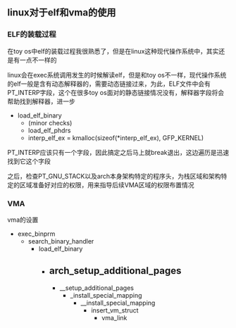 ## linux对于elf和vma的使用

### ELF的装载过程
在toy os中elf的装载过程我很熟悉了，但是在linux这种现代操作系统中，其实还是有一点不一样的

linux会在exec系统调用发生的时候解读elf，但是和toy os不一样，现代操作系统的elf一般是含有动态解释器的，需要动态链接过来，为此，ELF文件中会有PT_INTERP字段，这个在很多toy os面对的静态链接情况没有，解释器字段将会帮助找到解释器，进一步

- load_elf_binary
    - (minor checks)
    - load_elf_phdrs
    - interp_elf_ex = kmalloc(sizeof(*interp_elf_ex), GFP_KERNEL)

PT_INTERP应该只有一个字段，因此搞定之后马上就break退出，这边遍历是迅速找到它这个字段

之后，检查PT_GNU_STACK以及arch本身架构特定的程序头，为栈区域和架构特定的区域准备好对应的权限，用来指导后续VMA区域的权限布置情况
### VMA

vma的设置
- exec_binprm
    - search_binary_handler
        - load_elf_binary
            - arch_setup_additional_pages
                - 
                - __setup_additional_pages
                    - _install_special_mapping
                        - __install_special_mapping
                            - insert_vm_struct
                                - vma_link